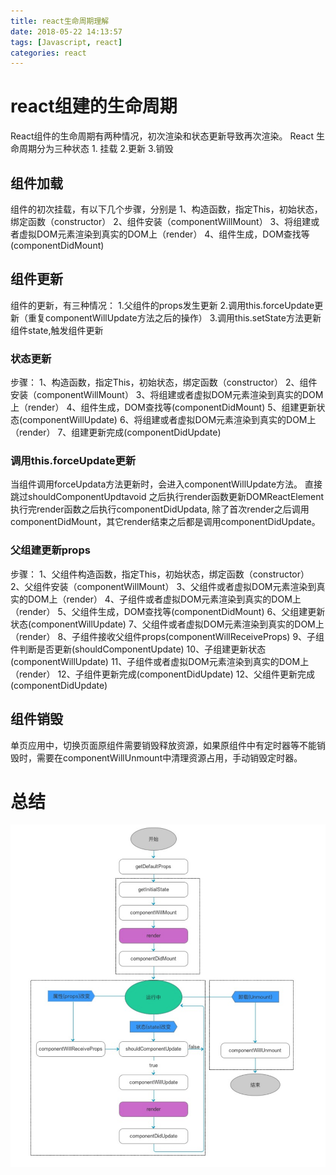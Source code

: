```yaml
---
title: react生命周期理解
date: 2018-05-22 14:13:57
tags: [Javascript, react]
categories: react
---
```

<h1>react组建的生命周期</h1>

React组件的生命周期有两种情况，初次渲染和状态更新导致再次渲染。
React 生命周期分为三种状态 1. 挂载 2.更新 3.销毁

## 组件加载

组件的初次挂载，有以下几个步骤，分别是
1、构造函数，指定This，初始状态，绑定函数（constructor）
2、组件安装（componentWillMount）
3、将组建或者虚拟DOM元素渲染到真实的DOM上（render）
4、组件生成，DOM查找等(componentDidMount)


## 组件更新

组件的更新，有三种情况：
1.父组件的props发生更新
2.调用this.forceUpdate更新（重复componentWillUpdate方法之后的操作）
3.调用this.setState方法更新组件state,触发组件更新

### 状态更新

步骤：
1、构造函数，指定This，初始状态，绑定函数（constructor）
2、组件安装（componentWillMount）
3、将组建或者虚拟DOM元素渲染到真实的DOM上（render）
4、组件生成，DOM查找等(componentDidMount)
5、组建更新状态(componentWillUpdate)
6、将组建或者虚拟DOM元素渲染到真实的DOM上（render）
7、组建更新完成(componentDidUpdate)

### 调用this.forceUpdate更新

当组件调用forceUpdata方法更新时，会进入componentWillUpdate方法。
直接跳过shouldComponentUpdtavoid
之后执行render函数更新DOMReactElement 
执行完render函数之后执行componentDidUpdata,
除了首次render之后调用componentDidMount，其它render结束之后都是调用componentDidUpdate。


### 父组建更新props

步骤：
1、父组件构造函数，指定This，初始状态，绑定函数（constructor）
2、父组件安装（componentWillMount）
3、父组件或者虚拟DOM元素渲染到真实的DOM上（render）
4、子组件或者虚拟DOM元素渲染到真实的DOM上（render）
5、父组件生成，DOM查找等(componentDidMount)
6、父组建更新状态(componentWillUpdate)
7、父组件或者虚拟DOM元素渲染到真实的DOM上（render）
8、子组件接收父组件props(componentWillReceiveProps)
9、子组件判断是否更新(shouldComponentUpdate)
10、子组建更新状态(componentWillUpdate)
11、子组件或者虚拟DOM元素渲染到真实的DOM上（render）
12、子组件更新完成(componentDidUpdate)
12、父组件更新完成(componentDidUpdate)

## 组件销毁

单页应用中，切换页面原组件需要销毁释放资源，如果原组件中有定时器等不能销毁时，需要在componentWillUnmount中清理资源占用，手动销毁定时器。

<h1>总结</h1>

![react生命周期](https://github.com/kaisa911/studyNotes/blob/master/public/image/reactLifeCycle.png?raw=true)